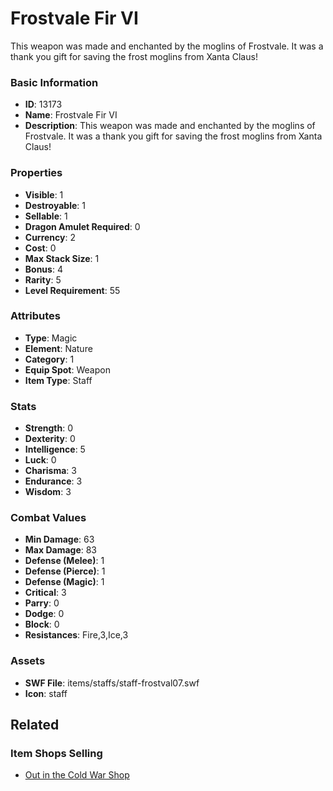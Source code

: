 # Frostvale Fir VI

This weapon was made and enchanted by the moglins of Frostvale. It was a thank you gift for saving the frost moglins from Xanta Claus!

### Basic Information

- **ID**: 13173
- **Name**: Frostvale Fir VI
- **Description**: This weapon was made and enchanted by the moglins of Frostvale. It was a thank you gift for saving the frost moglins from Xanta Claus!

### Properties

- **Visible**: 1
- **Destroyable**: 1
- **Sellable**: 1
- **Dragon Amulet Required**: 0
- **Currency**: 2
- **Cost**: 0
- **Max Stack Size**: 1
- **Bonus**: 4
- **Rarity**: 5
- **Level Requirement**: 55

### Attributes

- **Type**: Magic
- **Element**: Nature
- **Category**: 1
- **Equip Spot**: Weapon
- **Item Type**: Staff

### Stats

- **Strength**: 0
- **Dexterity**: 0
- **Intelligence**: 5
- **Luck**: 0
- **Charisma**: 3
- **Endurance**: 3
- **Wisdom**: 3

### Combat Values

- **Min Damage**: 63
- **Max Damage**: 83
- **Defense (Melee)**: 1
- **Defense (Pierce)**: 1
- **Defense (Magic)**: 1
- **Critical**: 3
- **Parry**: 0
- **Dodge**: 0
- **Block**: 0
- **Resistances**: Fire,3,Ice,3

### Assets

- **SWF File**: items/staffs/staff-frostval07.swf
- **Icon**: staff

## Related

### Item Shops Selling

- [Out in the Cold War Shop](../item-shops/60-out-in-the-cold-war-shop.md)

